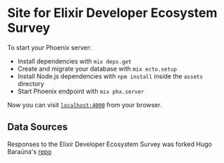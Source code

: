 # Site for Elixir Developer Ecosystem Survey 

To start your Phoenix server:

  * Install dependencies with `mix deps.get`
  * Create and migrate your database with `mix ecto.setup`
  * Install Node.js dependencies with `npm install` inside the `assets` directory
  * Start Phoenix endpoint with `mix phx.server`

Now you can visit [`localhost:4000`](http://localhost:4000) from your browser.
## Data Sources

Responses to the Elixir Developer Ecosystem Survey was forked Hugo Baraúna's [repo](https://github.com/dgreiss/elixir-ecosystem-2020-reponses-data)